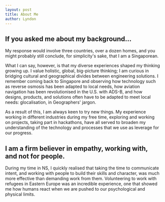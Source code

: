 ```yaml
---
layout: post
title: About Me
author: Lyndon
---
```


## If you asked me about my background...
My response would involve three countries, over a dozen homes, and you might probably still conclude, for simplicity's sake, that I am a Singaporean.

What I can say, however, is that my diverse experiences shaped my thinking growing up. I value holistic, global, big-picture thinking; I am curious in bridging cultural and geographical divides between engineering solutions. I remember coming back to Singapore and observing how technology such as reverse osmosis has been adapted to local needs, how aviation navigation has been revolutionised in the U.S. with ADS-B, and how designs, products, and solutions often have to be adapted to meet local needs: glocalisation, in Geographers' jargon.

As a result of this, I am always keen to try new things. My experience working in different industries during my free time, exploring and working on projects, taking part in hackathons, have all served to broaden my understanding of the technology and processes that we use as leverage for our progress.

## I am a firm believer in empathy, working with, and not for people.
During my time in NS, I quickly realised that taking the time to communicate intent, and working with people to build their skills and character, was much more effective than demanding work from them. Volunteering to work with refugees in Eastern Europe was an incredible experience, one that showed me how humans react when we are pushed to our psychological and physical limits.
